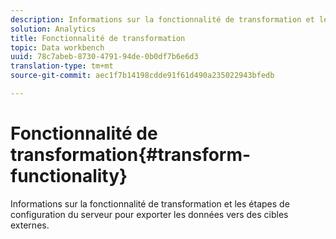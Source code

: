 ```yaml
---
description: Informations sur la fonctionnalité de transformation et les étapes de configuration du serveur pour exporter les données vers des cibles externes.
solution: Analytics
title: Fonctionnalité de transformation
topic: Data workbench
uuid: 78c7abeb-8730-4791-94de-0b0df7b6e6d3
translation-type: tm+mt
source-git-commit: aec1f7b14198cdde91f61d490a235022943bfedb

---
```



# Fonctionnalité de transformation{#transform-functionality}

Informations sur la fonctionnalité de transformation et les étapes de configuration du serveur pour exporter les données vers des cibles externes.

